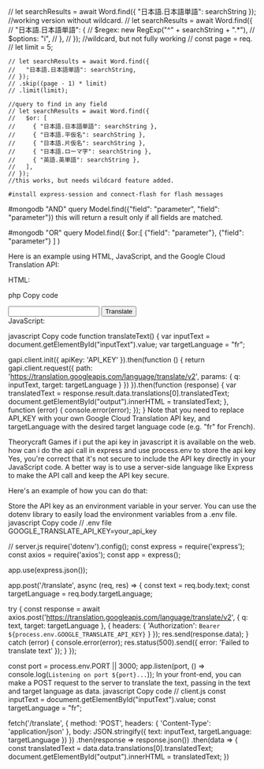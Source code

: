    // let searchResults = await Word.find({ "日本語.日本語単語": searchString }); //working version without wildcard.
    // let searchResults = await Word.find({
    //   "日本語.日本語単語": {
    //     $regex: new RegExp("^" + searchString + ".*"),
    //     $options: "i",
    //   },
    // }); //wildcard, but not fully working
    // const page = req.
    //     let limit = 5;

    // let searchResults = await Word.find({
    //   "日本語.日本語単語": searchString,
    // });
    // .skip((page - 1) * limit)
    // .limit(limit);

    //query to find in any field
    // let searchResults = await Word.find({
    //   $or: [
    //     { "日本語.日本語単語": searchString },
    //     { "日本語.平仮名": searchString },
    //     { "日本語.片仮名": searchString },
    //     { "日本語.ローマ字": searchString },
    //     { "英語.英単語": searchString },
    //   ],
    // });
    //this works, but needs wildcard feature added.

    #install express-session and connect-flash for flash messages

#mongodb "AND" query
Model.find({"field": "parameter", "field": "parameter"})
this will return a result only if all fields are matched.

#mongodb "OR" query
Model.find({
    $or:[
    {"field": "parameter"}, 
    {"field": "parameter"}
       ]
    )
 


 Here is an example using HTML, JavaScript, and the Google Cloud Translation API:

HTML:

php
Copy code
<!DOCTYPE html>
<html>
  <head>
    <script src="https://www.google.com/cloud-translation/web/translate-0.1.1.min.js"></script>
  </head>
  <body>
    <input type="text" id="inputText" />
    <button onclick="translateText()">Translate</button>
    <div id="output"></div>
  </body>
</html>
JavaScript:

javascript
Copy code
function translateText() {
  var inputText = document.getElementById("inputText").value;
  var targetLanguage = "fr";
  
  gapi.client.init({
    apiKey: 'API_KEY'
  }).then(function () {
    return gapi.client.request({
      path: 'https://translation.googleapis.com/language/translate/v2',
      params: {
        q: inputText,
        target: targetLanguage
      }
    })
  }).then(function (response) {
    var translatedText = response.result.data.translations[0].translatedText;
    document.getElementById("output").innerHTML = translatedText;
  }, function (error) {
    console.error(error);
  });
}
Note that you need to replace API_KEY with your own Google Cloud Translation API key, and targetLanguage with the desired target language code (e.g. "fr" for French).




Theorycraft Games
if i put the api key in javascript it is available on the web. how can i do the api call in express and use process.env to store the api key
Yes, you're correct that it's not secure to include the API key directly in your JavaScript code. A better way is to use a server-side language like Express to make the API call and keep the API key secure.

Here's an example of how you can do that:

Store the API key as an environment variable in your server. You can use the dotenv library to easily load the environment variables from a .env file.
javascript
Copy code
// .env file
GOOGLE_TRANSLATE_API_KEY=your_api_key

// server.js
require('dotenv').config();
const express = require('express');
const axios = require('axios');
const app = express();

app.use(express.json());

app.post('/translate', async (req, res) => {
  const text = req.body.text;
  const targetLanguage = req.body.targetLanguage;
  
  try {
    const response = await axios.post('https://translation.googleapis.com/language/translate/v2', {
      q: text,
      target: targetLanguage
    }, {
      headers: {
        'Authorization': `Bearer ${process.env.GOOGLE_TRANSLATE_API_KEY}`
      }
    });
    res.send(response.data);
  } catch (error) {
    console.error(error);
    res.status(500).send({ error: 'Failed to translate text' });
  }
});

const port = process.env.PORT || 3000;
app.listen(port, () => console.log(`Listening on port ${port}...`));
In your front-end, you can make a POST request to the server to translate the text, passing in the text and target language as data.
javascript
Copy code
// client.js
const inputText = document.getElementById("inputText").value;
const targetLanguage = "fr";

fetch('/translate', {
  method: 'POST',
  headers: { 'Content-Type': 'application/json' },
  body: JSON.stringify({ text: inputText, targetLanguage: targetLanguage })
})
.then(response => response.json())
.then(data => {
  const translatedText = data.data.translations[0].translatedText;
  document.getElementById("output").innerHTML = translatedText;
})